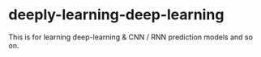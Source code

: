 # deeply-learning-deep-learning
This is for learning deep-learning &amp; CNN / RNN prediction models and so on.
